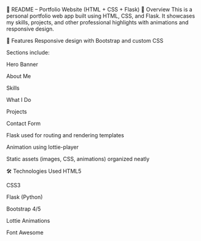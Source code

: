 🧾 README – Portfolio Website (HTML + CSS + Flask)
📌 Overview
This is a personal portfolio web app built using HTML, CSS, and Flask. It showcases my skills, projects, and other professional highlights with animations and responsive design.

🚀 Features
Responsive design with Bootstrap and custom CSS

Sections include:

Hero Banner

About Me

Skills

What I Do

Projects

Contact Form

Flask used for routing and rendering templates

Animation using lottie-player

Static assets (images, CSS, animations) organized neatly

🛠️ Technologies Used
HTML5

CSS3

Flask (Python)

Bootstrap 4/5

Lottie Animations

Font Awesome


